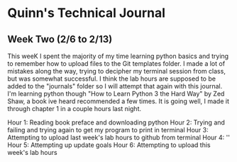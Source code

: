 # Quinn's Technical Journal

## Week Two (2/6 to 2/13)

This weeK I spent the majority of my time learning python basics and trying to remember how to upload files to the Git templates folder. I made a lot of mistakes along the way, trying to decipher my terminal session from class, but was somewhat successful. I think the lab hours are supposed to be added to the "journals" folder so I will attempt that again with this journal. I'm learning python though "How to Learn Python 3 the Hard Way" by Zed Shaw, a book ive heard recommended a few times. It is going well, I made it through chapter 1 in a couple hours last night.

Hour 1: Reading book preface and downloading python
Hour 2: Trying and failing and trying again to get my program to print in terminal
Hour 3: Attempting to upload last week's lab hours to github from terminal
Hour 4: ''
Hour 5: Attempting up update goals
Hour 6: Attempting to upload this week's lab hours
